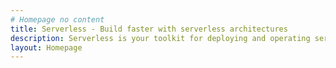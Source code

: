 ```yaml
---
# Homepage no content
title: Serverless - Build faster with serverless architectures
description: Serverless is your toolkit for deploying and operating serverless architectures.
layout: Homepage
---
```

